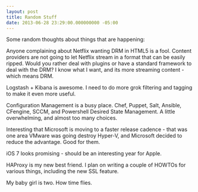 ```yaml
---
layout: post
title: Random Stuff
date: 2013-06-28 23:29:00.000000000 -05:00
---
```



Some random thoughts about things that are happening:

Anyone complaining about Netflix wanting DRM in HTML5 is a fool. Content
providers are not going to let Netflix stream in a format that can be easily
ripped. Would you rather deal with plugins or have a standard framework to deal
with the DRM? I know what I want, and its more streaming content - which means
DRM. 

Logstash + Kibana is awesome. I need to do more grok filtering and tagging to
make it even more useful.

Configuration Management is a busy place. Chef, Puppet, Salt, Ansible,
CFengine, SCCM, and Powershell Desired State Management. A little overwhelming,
and almost too many choices.

Interesting that Microsoft is moving to a faster release cadence - that was
one area VMware was going destroy Hyper-V, and Microsoft decided to reduce
the advantage. Good for them.

iOS 7 looks promising - should be an interesting year for Apple.

HAProxy is my new best friend. I plan on writing a couple of HOWTOs for various
things, including the new SSL feature.

My baby girl is two. How time flies.
